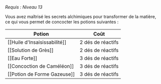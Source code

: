 *Requis : Niveau 13*

Vous avez maîtrisé les secrets alchimiques pour transformer de la matière, ce qui vous permet de concocter les potions suivantes :

| Potion                       | Coût              |
| ---------------------------- | ----------------- |
| [[Huile d'Insaisissabilité]] | 2 dés de réactifs |
| [[Solution de Grès]]         | 2 dés de réactifs |
| [[Eau Forte]]                | 3 dés de réactifs |
| [[Concoction de Caméléon]]   | 3 dés de réactifs |
| [[Potion de Forme Gazeuse]]  | 3 dés de réactifs |
